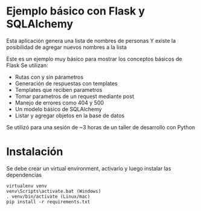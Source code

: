 Ejemplo básico con Flask y SQLAlchemy
=====================================

Esta aplicación genera una lista de nombres de personas
Y existe la posibilidad de agregar nuevos nombres a la lista

Este es un ejemplo muy básico para mostrar los conceptos básicos de Flask
Se utilizan:

- Rutas con y sin párametros
- Generación de respuestas con templates
- Templates que reciben parametros
- Tomar parametros de un request mediante post
- Manejo de errores como 404 y 500
- Un modelo básico de SQLAlchemy
- Listar y agregar objetos en la base de datos

Se utilizó para una sesión de ~3 horas de un taller de desarrollo con Python

Instalación
===========

Se debe crear un virtual environment, activarlo y luego instalar las dependencias

	virtualenv venv
	venv\Scripts\activate.bat (Windows)
	. venv/bin/activate (Linux/mac)
	pip install -r requirements.txt
